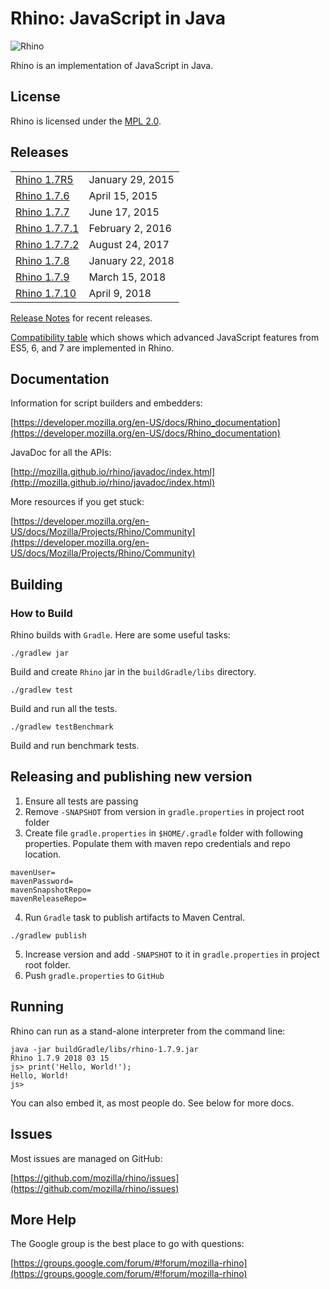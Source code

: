 # Rhino: JavaScript in Java

![Rhino](https://developer.mozilla.org/@api/deki/files/832/=Rhino.jpg)

Rhino is an implementation of JavaScript in Java.

## License

Rhino is licensed under the [MPL 2.0](./LICENSE.txt).

## Releases

<table>
<tr><td><a href="https://github.com/mozilla/rhino/releases/tag/Rhino1_7R5_RELEASE">Rhino 1.7R5</a></td><td>January 29, 2015</td></tr>
<tr><td><a href="https://github.com/mozilla/rhino/releases/tag/Rhino1_7_6_RELEASE">Rhino 1.7.6</a></td><td>April 15, 2015</td></tr>
<tr><td><a href="https://github.com/mozilla/rhino/releases/tag/Rhino1_7_7_RELEASE">Rhino 1.7.7</a></td><td>June 17, 2015</td></tr>
<tr><td><a href="https://github.com/mozilla/rhino/releases/tag/Rhino1_7_7_1_RELEASE">Rhino 1.7.7.1</a></td><td>February 2, 2016</td></tr>
<tr><td><a href="https://github.com/mozilla/rhino/releases/tag/Rhino1_7_7_2_Release">Rhino 1.7.7.2</a></td><td>August 24, 2017</td></tr>
<tr><td><a href="https://github.com/mozilla/rhino/releases/tag/Rhino1_7_8_Release">Rhino 1.7.8</a></td><td>January 22, 2018</td></tr>
<tr><td><a href="https://github.com/mozilla/rhino/releases/tag/Rhino1_7_9_Release">Rhino 1.7.9</a></td><td>March 15, 2018</td></tr>
<tr><td><a href="https://github.com/mozilla/rhino/releases/tag/Rhino1_7_10_Release">Rhino 1.7.10</a></td><td>April 9, 2018</td></tr>
</table>

[Release Notes](./RELEASE-NOTES.md) for recent releases.

[Compatibility table](http://mozilla.github.io/rhino/compat/engines.html) which shows which advanced JavaScript
features from ES5, 6, and 7 are implemented in Rhino.

## Documentation

Information for script builders and embedders:

[https://developer.mozilla.org/en-US/docs/Rhino_documentation](https://developer.mozilla.org/en-US/docs/Rhino_documentation)

JavaDoc for all the APIs:

[http://mozilla.github.io/rhino/javadoc/index.html](http://mozilla.github.io/rhino/javadoc/index.html)

More resources if you get stuck:

[https://developer.mozilla.org/en-US/docs/Mozilla/Projects/Rhino/Community](https://developer.mozilla.org/en-US/docs/Mozilla/Projects/Rhino/Community)

## Building

### How to Build

Rhino builds with `Gradle`. Here are some useful tasks:
```
./gradlew jar
```
Build and create `Rhino` jar in the `buildGradle/libs` directory.
```
./gradlew test
```
Build and run all the tests.
```
./gradlew testBenchmark
```
Build and run benchmark tests.

## Releasing and publishing new version

1. Ensure all tests are passing
2. Remove `-SNAPSHOT` from version in `gradle.properties` in project root folder
3. Create file `gradle.properties` in `$HOME/.gradle` folder with following properties. Populate them with maven repo credentials and repo location.
```
mavenUser=
mavenPassword=
mavenSnapshotRepo=
mavenReleaseRepo=
```

4. Run `Gradle` task to publish artifacts to Maven Central.
```
./gradlew publish
```
5. Increase version and add `-SNAPSHOT` to it in `gradle.properties` in project root folder.
6. Push `gradle.properties` to `GitHub`
   
## Running

Rhino can run as a stand-alone interpreter from the command line:
```
java -jar buildGradle/libs/rhino-1.7.9.jar
Rhino 1.7.9 2018 03 15
js> print('Hello, World!');
Hello, World!
js>
```
You can also embed it, as most people do. See below for more docs.

## Issues

Most issues are managed on GitHub:

[https://github.com/mozilla/rhino/issues](https://github.com/mozilla/rhino/issues)

## More Help

The Google group is the best place to go with questions:

[https://groups.google.com/forum/#!forum/mozilla-rhino](https://groups.google.com/forum/#!forum/mozilla-rhino)


